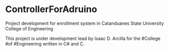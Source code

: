 # ControllerForAdruino
Project development for enrollment system in Catanduanes State University College of Engineering

This project is under development lead by Isaac D. Arcilla for the
#College #of #Engineering written in C# and C.
